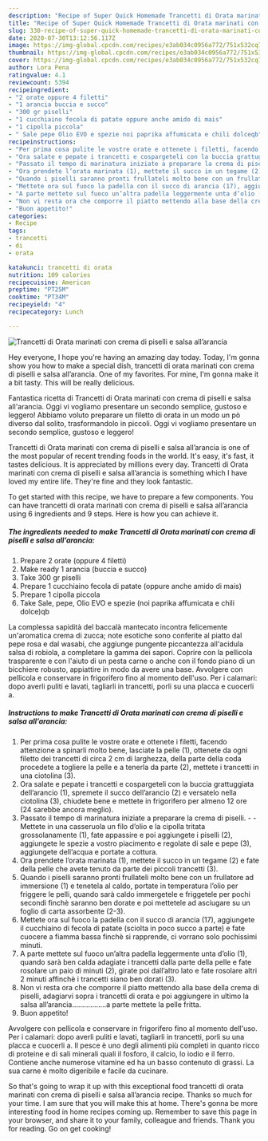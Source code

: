 ```yaml
---
description: "Recipe of Super Quick Homemade Trancetti di Orata marinati con crema di piselli e salsa all’arancia"
title: "Recipe of Super Quick Homemade Trancetti di Orata marinati con crema di piselli e salsa all’arancia"
slug: 330-recipe-of-super-quick-homemade-trancetti-di-orata-marinati-con-crema-di-piselli-e-salsa-allarancia
date: 2020-07-30T13:12:56.117Z
image: https://img-global.cpcdn.com/recipes/e3ab034c0956a772/751x532cq70/trancetti-di-orata-marinati-con-crema-di-piselli-e-salsa-allarancia-recipe-main-photo.jpg
thumbnail: https://img-global.cpcdn.com/recipes/e3ab034c0956a772/751x532cq70/trancetti-di-orata-marinati-con-crema-di-piselli-e-salsa-allarancia-recipe-main-photo.jpg
cover: https://img-global.cpcdn.com/recipes/e3ab034c0956a772/751x532cq70/trancetti-di-orata-marinati-con-crema-di-piselli-e-salsa-allarancia-recipe-main-photo.jpg
author: Lora Pena
ratingvalue: 4.1
reviewcount: 5394
recipeingredient:
- "2 orate oppure 4 filetti"
- "1 arancia buccia e succo"
- "300 gr piselli"
- "1 cucchiaino fecola di patate oppure anche amido di mais"
- "1 cipolla piccola"
- " Sale pepe Olio EVO e spezie noi paprika affumicata e chili dolceqb"
recipeinstructions:
- "Per prima cosa pulite le vostre orate e ottenete i filetti, facendo attenzione a spinarli molto bene, lasciate la pelle (1), ottenete da ogni filetto dei trancetti di circa 2 cm di larghezza, della parte della coda procedete a togliere la pelle e a tenerla da parte (2), mettete i trancetti in una ciotolina (3)."
- "Ora salate e pepate i trancetti e cospargeteli con la buccia grattuggiata dell’arancio (1), spremete il succo dell’arancio (2) e versatelo nella ciotolina (3), chiudete bene e mettete in frigorifero per almeno 12 ore (24 sarebbe ancora meglio)."
- "Passato il tempo di marinatura iniziate a preparare la crema di piselli.  Mettete in una casseruola un filo d’olio e la cipolla tritata grossolanamente (1), fate appassire e poi aggiungete i piselli (2), aggiungete le spezie a vostro piacimento e regolate di sale e pepe (3), aggiungete dell’acqua e portate a cottura."
- "Ora prendete l’orata marinata (1), mettete il succo in un tegame (2) e fate della pelle che avete tenuto da parte dei piccoli trancetti (3)."
- "Quando i piselli saranno pronti frullateli molto bene con un frullatore ad immersione (1) e tenetela al caldo, portate in temperatura l’olio per friggere le pelli, quando sarà caldo immergetele e friggetele per pochi secondi finchè saranno ben dorate e poi mettetele ad asciugare su un foglio di carta assorbente (2-3)."
- "Mettete ora sul fuoco la padella con il succo di arancia (17), aggiungete il cucchiaino di fecola di patate (sciolta in poco succo a parte) e fate cuocere a fiamma bassa finchè si rapprende, ci vorrano solo pochissimi minuti."
- "A parte mettete sul fuoco un’altra padella leggermente unta d’olio (1), quando sarà ben calda adagiate i trancetti dalla parte della pelle e fate rosolare un paio di minuti (2), girate poi dall’altro lato e fate rosolare altri 2 minuti affinchè i trancetti siano ben dorati (3)."
- "Non vi resta ora che comporre il piatto mettendo alla base della crema di piselli, adagiarvi sopra i trancetti di orata e poi aggiungere in ultimo la salsa all’arancia……………..a parte mettete la pelle fritta."
- "Buon appetito!"
categories:
- Recipe
tags:
- trancetti
- di
- orata

katakunci: trancetti di orata 
nutrition: 109 calories
recipecuisine: American
preptime: "PT25M"
cooktime: "PT34M"
recipeyield: "4"
recipecategory: Lunch

---
```



![Trancetti di Orata marinati con crema di piselli e salsa all’arancia](https://img-global.cpcdn.com/recipes/e3ab034c0956a772/751x532cq70/trancetti-di-orata-marinati-con-crema-di-piselli-e-salsa-allarancia-recipe-main-photo.jpg)

Hey everyone, I hope you're having an amazing day today. Today, I'm gonna show you how to make a special dish, trancetti di orata marinati con crema di piselli e salsa all’arancia. One of my favorites. For mine, I'm gonna make it a bit tasty. This will be really delicious.

Fantastica ricetta di Trancetti di Orata marinati con crema di piselli e salsa all&#39;arancia. Oggi vi vogliamo presentare un secondo semplice, gustoso e leggero! Abbiamo voluto preparare un filetto di orata in un modo un pò diverso dal solito, trasformandolo in piccoli. Oggi vi vogliamo presentare un secondo semplice, gustoso e leggero!

Trancetti di Orata marinati con crema di piselli e salsa all’arancia is one of the most popular of recent trending foods in the world. It's easy, it's fast, it tastes delicious. It is appreciated by millions every day. Trancetti di Orata marinati con crema di piselli e salsa all’arancia is something which I have loved my entire life. They're fine and they look fantastic.


To get started with this recipe, we have to prepare a few components. You can have trancetti di orata marinati con crema di piselli e salsa all’arancia using 6 ingredients and 9 steps. Here is how you can achieve it.

<!--inarticleads1-->

##### The ingredients needed to make Trancetti di Orata marinati con crema di piselli e salsa all’arancia:

1. Prepare 2 orate (oppure 4 filetti)
1. Make ready 1 arancia (buccia e succo)
1. Take 300 gr piselli
1. Prepare 1 cucchiaino fecola di patate (oppure anche amido di mais)
1. Prepare 1 cipolla piccola
1. Take  Sale, pepe, Olio EVO e spezie (noi paprika affumicata e chili dolce)qb


La complessa sapidità del baccalà mantecato incontra felicemente un&#39;aromatica crema di zucca; note esotiche sono conferite al piatto dal pepe rosa e dal wasabi, che aggiunge pungente piccantezza all&#39;acidula salsa di robiola, a completare la gamma dei sapori. Coprire con la pellicola trasparente e con l&#39;aiuto di un pesta carne o anche con il fondo piano di un bicchiere robusto, appiattire in modo da avere una base. Avvolgere con pellicola e conservare in frigorifero fino al momento dell&#39;uso. Per i calamari: dopo averli puliti e lavati, tagliarli in trancetti, porli su una placca e cuocerli a. 

<!--inarticleads2-->

##### Instructions to make Trancetti di Orata marinati con crema di piselli e salsa all’arancia:

1. Per prima cosa pulite le vostre orate e ottenete i filetti, facendo attenzione a spinarli molto bene, lasciate la pelle (1), ottenete da ogni filetto dei trancetti di circa 2 cm di larghezza, della parte della coda procedete a togliere la pelle e a tenerla da parte (2), mettete i trancetti in una ciotolina (3).
1. Ora salate e pepate i trancetti e cospargeteli con la buccia grattuggiata dell’arancio (1), spremete il succo dell’arancio (2) e versatelo nella ciotolina (3), chiudete bene e mettete in frigorifero per almeno 12 ore (24 sarebbe ancora meglio).
1. Passato il tempo di marinatura iniziate a preparare la crema di piselli. -  - Mettete in una casseruola un filo d’olio e la cipolla tritata grossolanamente (1), fate appassire e poi aggiungete i piselli (2), aggiungete le spezie a vostro piacimento e regolate di sale e pepe (3), aggiungete dell’acqua e portate a cottura.
1. Ora prendete l’orata marinata (1), mettete il succo in un tegame (2) e fate della pelle che avete tenuto da parte dei piccoli trancetti (3).
1. Quando i piselli saranno pronti frullateli molto bene con un frullatore ad immersione (1) e tenetela al caldo, portate in temperatura l’olio per friggere le pelli, quando sarà caldo immergetele e friggetele per pochi secondi finchè saranno ben dorate e poi mettetele ad asciugare su un foglio di carta assorbente (2-3).
1. Mettete ora sul fuoco la padella con il succo di arancia (17), aggiungete il cucchiaino di fecola di patate (sciolta in poco succo a parte) e fate cuocere a fiamma bassa finchè si rapprende, ci vorrano solo pochissimi minuti.
1. A parte mettete sul fuoco un’altra padella leggermente unta d’olio (1), quando sarà ben calda adagiate i trancetti dalla parte della pelle e fate rosolare un paio di minuti (2), girate poi dall’altro lato e fate rosolare altri 2 minuti affinchè i trancetti siano ben dorati (3).
1. Non vi resta ora che comporre il piatto mettendo alla base della crema di piselli, adagiarvi sopra i trancetti di orata e poi aggiungere in ultimo la salsa all’arancia……………..a parte mettete la pelle fritta.
1. Buon appetito!


Avvolgere con pellicola e conservare in frigorifero fino al momento dell&#39;uso. Per i calamari: dopo averli puliti e lavati, tagliarli in trancetti, porli su una placca e cuocerli a. Il pesce è uno degli alimenti più completi in quanto ricco di proteine e di sali minerali quali il fosforo, il calcio, lo iodio e il ferro. Contiene anche numerose vitamine ed ha un basso contenuto di grassi. La sua carne è molto digeribile e facile da cucinare. 

So that's going to wrap it up with this exceptional food trancetti di orata marinati con crema di piselli e salsa all’arancia recipe. Thanks so much for your time. I am sure that you will make this at home. There's gonna be more interesting food in home recipes coming up. Remember to save this page in your browser, and share it to your family, colleague and friends. Thank you for reading. Go on get cooking!
